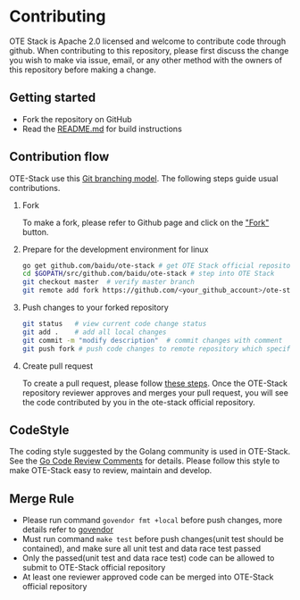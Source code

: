 # Contributing
OTE Stack is Apache 2.0 licensed and welcome to contribute code through github. When contributing to this repository, please first discuss the change you wish to make via issue, email, or any other method with the owners of this repository before making a change.


## Getting started
* Fork the repository on GitHub
* Read the [README.md](./README.md) for build instructions


## Contribution flow
OTE-Stack use this [Git branching model](https://nvie.com/posts/a-successful-git-branching-model/). The following steps guide usual contributions.

1. Fork

   To make a fork, please refer to Github page and click on the ["Fork"](https://help.github.com/articles/fork-a-repo/) button.

2. Prepare for the development environment for linux

   ```bash
   go get github.com/baidu/ote-stack # get OTE Stack official repository
   cd $GOPATH/src/github.com/baidu/ote-stack # step into OTE Stack
   git checkout master  # verify master branch
   git remote add fork https://github.com/<your_github_account>/ote-stack  # specify remote repository
   ```

3. Push changes to your forked repository

   ```bash
   git status   # view current code change status
   git add .    # add all local changes
   git commit -m "modify description"  # commit changes with comment
   git push fork # push code changes to remote repository which specifies your forked repository
   ```

4. Create pull request

   To create a pull request, please follow [these steps](https://help.github.com/articles/creating-a-pull-request/). Once the OTE-Stack repository reviewer approves and merges your pull request, you will see the code contributed by you in the ote-stack official repository.

## CodeStyle
The coding style suggested by the Golang community is used in OTE-Stack. See the [Go Code Review Comments](https://github.com/golang/go/wiki/CodeReviewComments) for details.
Please follow this style to make OTE-Stack easy to review, maintain and develop.

## Merge Rule
* Please run command `govendor fmt +local` before push changes, more details refer to [govendor](https://github.com/kardianos/govendor)
* Must run command `make test` before push changes(unit test should be contained), and make sure all unit test and data race test passed
* Only the passed(unit test and data race test) code can be allowed to submit to OTE-Stack official repository
* At least one reviewer approved code can be merged into OTE-Stack official repository

